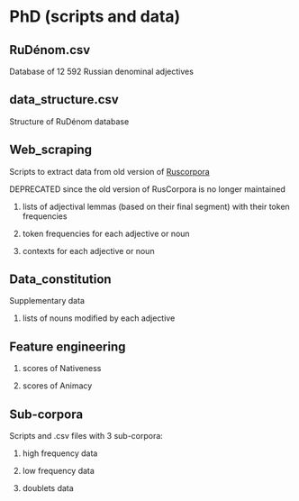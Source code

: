 # PhD (scripts and data)

## RuDénom.csv

Database of 12 592 Russian denominal adjectives

## data_structure.csv

Structure of RuDénom database

## Web_scraping

Scripts to extract data from old version of [Ruscorpora](https://ruscorpora.ru/old/search-main.html)

DEPRECATED since the old version of RusCorpora is no longer maintained

1. lists of adjectival lemmas (based on their final segment) with their token frequencies

2. token frequencies for each adjective or noun

3. contexts for each adjective or noun

## Data_constitution

Supplementary data

1. lists of nouns modified by each adjective

## Feature engineering

1. scores of Nativeness

2. scores of Animacy

## Sub-corpora

Scripts and .csv files with 3 sub-corpora:

1. high frequency data

2. low frequency data

3. doublets data